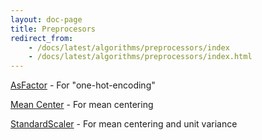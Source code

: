 ```yaml
---
layout: doc-page
title: Preprocesors
redirect_from:
    - /docs/latest/algorithms/preprocessors/index
    - /docs/latest/algorithms/preprocessors/index.html
---
```


[AsFactor](AsFactor.html) - For "one-hot-encoding"

[Mean Center](MeanCenter.html) - For mean centering

[StandardScaler](StandardScaler.html) - For mean centering and unit variance

